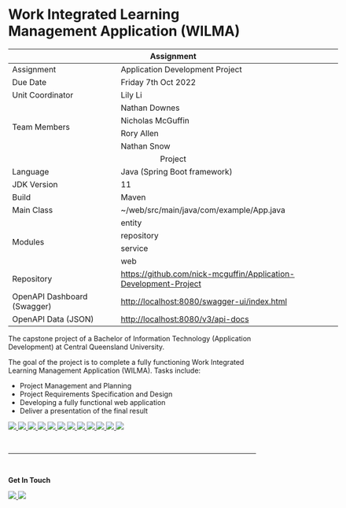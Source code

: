 # Work Integrated Learning Management Application (WILMA)


<table style="undefined;table-layout: fixed; width: 671px">
<colgroup>
<col style="width: 221px">
<col style="width: 450px">
</colgroup>
<thead>
  <tr>
    <th colspan="2">Assignment</th>
  </tr>
</thead>
<tbody>
  <tr>
    <td>Assignment</td>
    <td>Application Development Project</td>
  </tr>
  <tr>
    <td>Due Date</td>
    <td>Friday 7th Oct 2022</td>
  </tr>
  <tr>
    <td>Unit Coordinator</td>
    <td>Lily Li</td>
  </tr>
  <tr>
<td rowspan="4">Team Members</td>
    <td>Nathan Downes</td>
  </tr>
  <tr>
    <td>Nicholas McGuffin</td>
  </tr>
  <tr>
    <td>Rory Allen</td>
  </tr>
<tr>
    <td>Nathan Snow</td>
  </tr>
  <tr>
    <td colspan="2" align="center">Project</td>
  </tr>
  <tr>
    <td>Language</td>
    <td>Java (Spring Boot framework)</td>
  </tr>
  <tr>
    <td>JDK Version</td>
    <td>11</td>
  </tr>
  <tr>
    <td>Build</td>
    <td>Maven</td>
  </tr>
  <tr>
    <td>Main Class</td>
    <td>~/web/src/main/java/com/example/App.java</td>
  </tr>
  <tr>
    <td rowspan="4">Modules</td>
    <td>entity</td>
  </tr>
  <tr>
    <td>repository</td>
  </tr>
  <tr>
    <td>service</td>
  </tr>
  <tr>
    <td>web</td>
  </tr>
  <tr>
    <td>Repository</td>
    <td><a href="https://github.com/nick-mcguffin/Application-Development-Project" target="_blank" title="View the project repository" rel="noopener noreferrer">https://github.com/nick-mcguffin/Application-Development-Project</a></td>
  </tr>
  <tr>
    <td>OpenAPI Dashboard (Swagger)</td>
    <td><a href="http://localhost:8080/swagger-ui/index.html" title="View and test application REST endpoints" target="_blank">http://localhost:8080/swagger-ui/index.html</a></td>
  </tr>
<tr>
    <td>OpenAPI Data (JSON)</td>
    <td><a href="http://localhost:8080/v3/api-docs" title="View and download the application's OpenAPI data" target="_blank">http://localhost:8080/v3/api-docs</a></td>
  </tr>
</tbody>
</table>

The capstone project of a Bachelor of Information Technology (Application Development) at Central Queensland University.

The goal of the project is to complete a fully functioning Work Integrated Learning Management Application (WILMA).
Tasks include:
- Project Management and Planning
- Project Requirements Specification and Design
- Developing a fully functional web application
- Deliver a presentation of the final result

 <a href="https://dev.java/" title="Download Java">
<img src="https://img.shields.io/badge/Java-ED8B00?style=for-the-badge&logo=java&logoColor=white" />
</a>
<a href="https://maven.apache.org/" title="Apache Maven">
<img src="https://img.shields.io/badge/Maven-D22128?style=for-the-badge&logo=apachemaven&logoColor=white" />
</a>
<a href="https://spring.io/projects/spring-boot" title="Spring Boot">
<img src="https://img.shields.io/badge/Springboot-6DB33F?style=for-the-badge&logo=springboot&logoColor=white"/>
</a>
<a href="https://www.thymeleaf.org/" title="Thymeleaf">
<img src="https://img.shields.io/badge/Thymeleaf-005F0F?style=for-the-badge&logo=thymeleaf&logoColor=white"/>
</a>
<a href="https://www.mysql.com/" title="MySQL 8.0.26">
<img src="https://img.shields.io/badge/MySQL-00000F?style=for-the-badge&logo=mysql&logoColor=white"/>
</a>
<a href="https://www.jetbrains.com/idea/" title="IntelliJ IDEA">
<img src="https://img.shields.io/badge/IntelliJ-00000F?style=for-the-badge&logo=intellijidea&logoColor=white"/>
</a>
<a href="https://code.visualstudio.com/" title="VSCode">
<img src="https://img.shields.io/badge/VSCode-007ACC?style=for-the-badge&logo=visualstudiocode&logoColor=white"/>
</a>
<a href="https://www.javascript.com/" title="JavaScript">
<img src="https://img.shields.io/badge/JavaScript-F7DF1E?style=for-the-badge&logo=javascript&logoColor=black"/>
</a>
<a href="https://html.com/html5/" title="HTML5">
<img src="https://img.shields.io/badge/HTML5-E34F26?style=for-the-badge&logo=html5&logoColor=white"/>
</a>
<a href="https://www.w3schools.com/css/" title="CSS3">
<img src="https://img.shields.io/badge/CSS3-1572B6?style=for-the-badge&logo=css3&logoColor=white"/>
</a>
<a href="https://git-scm.com/" title="Git">
<img src="https://img.shields.io/badge/git-F05032?style=for-the-badge&logo=git&logoColor=white"/>
</a>
<a href="https://github.com/" title="GitHub">
<img src="https://img.shields.io/badge/github-181717?style=for-the-badge&logo=github&logoColor=white"/>
</a>

<br/><hr/><br/>

**Get In Touch**

<a href="mailto:nathan.downes@cqumail.com,nicholas.mcguffin@cqumail.com,rory.allen@cqumail.com,nathan.snow@cqumail.com?subject=WILMA%20Enquiry" title="Email the team">
<img src="https://img.shields.io/badge/Email-D14836?style=for-the-badge&logo=gmail&logoColor=white"/>
</a>
<a href="https://discord.gg/8KpQFS4AEC" title="Join our discord server" >
<img src="https://img.shields.io/badge/Discord-7289DA?style=for-the-badge&logo=discord&logoColor=white" />
</a>

